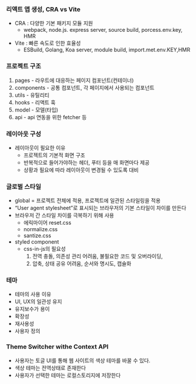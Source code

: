 ### 리액트 앱 생성, CRA vs Vite

- CRA : 다양한 기본 패키지 모듈 지원
    - webpack, node.js. express server, source build, porcess.env.key, HMR
- Vite : 빠른 속도로 인한 효율성
    - ESBuild, Golang, Koa server, module build, import.met.env.KEY,HMR

### 프로젝트 구조

1. pages - 라우트에 대응하는 페이지 컴포넌트(컨테이너)
2. components - 공통 컴포넌트, 각 페이지에서 사용되는 컴포넌트
3. utils - 유틸리티
4. hooks - 리액트 훅
5. model - 모델(타입)
6. api - api 연동을 위한 fetcher 등

### 레이아웃 구성

- 레이아웃이 필요한 이유
    - 프로젝트의 기본적 화면 구조
    - 반복적으로 들어가야하는 헤더, 푸터 등을 매 화면마다 제공
    - 상황과 필요에 따라 레이아웃이 변경될 수 있도록 대비

### 글로벌 스타일

- global = 프로젝트 전체에 적용, 프로젝트에 일관된 스타일링을 적용
- “User agent stylesheet”로 표시되는 브라우저의 기본 스타일이 차이를 만든다
- 브라우저 간 스타일 차이를 극복하기 위해 사용
    - 에릭마이어 reset.css
    - normalize.css
    - santize.css
- styled component
    - css-in-js의 필요성
        1. 전역 충돌, 의존성 관리 어려움, 불필요한 코드 및 오버라이딩,
        2. 압축, 상태 공유 어려움, 순서와 명시도, 캡슐화

### 테마

- 테마의 사용 이유
- UI, UX의 일관성 유지
- 유지보수가 용이
- 확장성
- 재사용성
- 사용자 정의

### Theme Switcher withe Context API

- 사용자는 토글 UI를 통해 웹 사이트의 색상 테마를 바꿀 수 있다.
- 색상 테마는 전역상태로 존재한다
- 사용자가 선택한 테마는 로컬스토리지에 저장한다